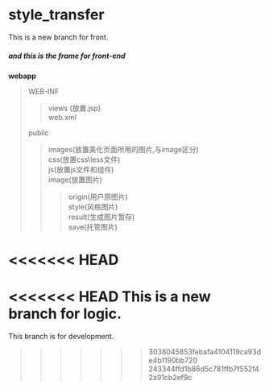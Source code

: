 # style_transfer
This is a new branch for front.
##### and this is the frame for front-end
__webapp__
>  WEB-INF
> > views (放置.jsp)</br>
> > web.xml
> 
> public
>>images(放置美化页面所用的图片,与image区分)</br>
>> css(放置css\less文件)</br>
>> js(放置js文件和组件)</br>
>> image(放置图片)
>>> origin(用户原图片)</br>
>>> style(风格图片)</br>
>>> result(生成图片暂存)</br>
>>> save(托管图片)<br>


<<<<<<< HEAD
=======
<<<<<<< HEAD
This is a new branch for logic.
=======
This branch is for development.
>>>>>>> 3038045853febafa4104119ca93de4b1190bb720
>>>>>>> 243344ffd1b86d5c781ffb7f552f42a91cb2ef9c
